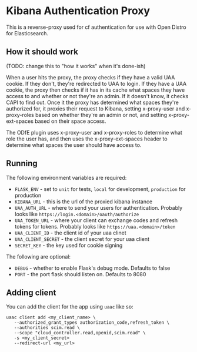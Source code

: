 # Kibana Authentication Proxy

This is a reverse-proxy used for cf authentication for use with Open Distro for Elasticsearch.

## How it should work

(TODO: change this to "how it works" when it's done-ish)

When a user hits the proxy, the proxy checks if they have a valid UAA cookie.
If they don't, they're redirected to UAA to login.
If they have a UAA cookie, the proxy then checks if it has in its cache what
spaces they have access to and whether or not they're an admin. If it doesn't
know, it checks CAPI to find out.
Once it the proxy has determined what spaces they're authorized for, it proxies their request to Kibana, setting x-proxy-user and x-proxy-roles based on whether
they're an admin or not, and setting x-proxy-ext-spaces based on their space access.

The ODfE plugin uses x-proxy-user and x-proxy-roles to determine what role
the user has, and then uses the x-proxy-ext-spaces header to determine what
spaces the user should have access to.

## Running

The following environment variables are required:

- `FLASK_ENV` - set to `unit` for tests, `local` for development, `production` for production
- `KIBANA_URL` - this is the url of the proxied kibana instance
- `UAA_AUTH_URL` - where to send your users for authentication. Probably looks like `https://login.<domain>/oauth/authorize`
- `UAA_TOKEN_URL` - where your client can exchange codes and refresh tokens for tokens. Probably looks like `https://uaa.<domain>/token`
- `UAA_CLIENT_ID` - the client id of your uaa clinet
- `UAA_CLIENT_SECRET` - the client secret for your uaa client
- `SECRET_KEY` - the key used for cookie signing

The following are optional:

- `DEBUG` - whether to enable Flask's debug mode. Defaults to false
- `PORT` -  the port flask should listen on. Defaults to 8080


## Adding client

You can add the client for the app using `uaac` like so:

```
uaac client add <my_client_name> \
   --authorized_grant_types authorization_code,refresh_token \
   --authorities scim.read \
   --scope "cloud_controller.read,openid,scim.read" \
   -s <my_client_secret>
   --redirect-url <my_url>
```
